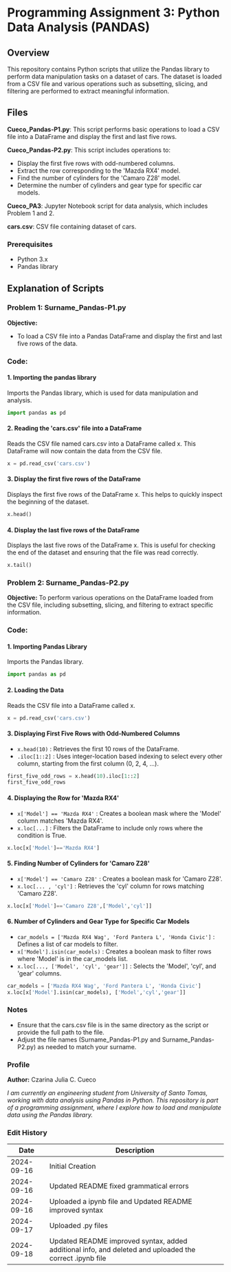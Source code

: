 # Programming Assignment 3: Python Data Analysis (PANDAS)
## Overview
This repository contains Python scripts that utilize the Pandas library to perform data manipulation tasks on a dataset of cars. The dataset is loaded from a CSV file and various operations such as subsetting, slicing, and filtering are performed to extract meaningful information.

## Files
**Cueco_Pandas-P1.py**: This script performs basic operations to load a CSV file into a DataFrame and display the first and last five rows.

**Cueco_Pandas-P2.py**: This script includes operations to:
* Display the first five rows with odd-numbered columns.
* Extract the row corresponding to the 'Mazda RX4' model.
* Find the number of cylinders for the 'Camaro Z28' model.
* Determine the number of cylinders and gear type for specific car models.

**Cueco_PA3**: Jupyter Notebook script for data analysis, which includes Problem 1 and 2.

**cars.csv**: CSV file containing dataset of cars.

### Prerequisites
* Python 3.x
* Pandas library

## Explanation of Scripts
### Problem 1: Surname_Pandas-P1.py
**Objective:**
* To load a CSV file into a Pandas DataFrame and display the first and last five rows of the data.

### Code:
#### 1. Importing the pandas library
Imports the Pandas library, which is used for data manipulation and analysis.
```python
import pandas as pd
```
#### 2. Reading the 'cars.csv' file into a DataFrame
Reads the CSV file named cars.csv into a DataFrame called x. This DataFrame will now contain the data from the CSV file.
```python
x = pd.read_csv('cars.csv')
```
#### 3. Display the first five rows of the DataFrame
Displays the first five rows of the DataFrame x. This helps to quickly inspect the beginning of the dataset.
```python
x.head()
```
#### 4. Display the last five rows of the DataFrame
Displays the last five rows of the DataFrame x. This is useful for checking the end of the dataset and ensuring that the file was read correctly.
```python
x.tail()
```
### Problem 2: Surname_Pandas-P2.py
**Objective:**
To perform various operations on the DataFrame loaded from the CSV file, including subsetting, slicing, and filtering to extract specific information.

### Code:
#### 1. Importing Pandas Library
Imports the Pandas library.
```python
import pandas as pd
```
#### 2. Loading the Data
Reads the CSV file into a DataFrame called x.
```python
x = pd.read_csv('cars.csv')
```
#### 3. Displaying First Five Rows with Odd-Numbered Columns
  * `x.head(10)` : Retrieves the first 10 rows of the DataFrame.
  * `.iloc[1::2]` : Uses integer-location based indexing to select every other column, starting from the first column (0, 2, 4, ...).
```python
first_five_odd_rows = x.head(10).iloc[1::2]
first_five_odd_rows
```
#### 4. Displaying the Row for 'Mazda RX4'
  * `x['Model'] == 'Mazda RX4'` : Creates a boolean mask where the 'Model' column matches 'Mazda RX4'.
  * `x.loc[...]` : Filters the DataFrame to include only rows where the condition is True.
```python
x.loc[x['Model']=='Mazda RX4']
```
#### 5. Finding Number of Cylinders for 'Camaro Z28'
  * `x['Model'] == 'Camaro Z28'` : Creates a boolean mask for 'Camaro Z28'.
  * `x.loc[... , 'cyl']` : Retrieves the 'cyl' column for rows matching 'Camaro Z28'.
```python
x.loc[x['Model']=='Camaro Z28',['Model','cyl']]
```
#### 6. Number of Cylinders and Gear Type for Specific Car Models
  * `car_models = ['Mazda RX4 Wag', 'Ford Pantera L', 'Honda Civic']` : Defines a list of car models to filter.
  * `x['Model'].isin(car_models)` : Creates a boolean mask to filter rows where 'Model' is in the car_models list.
  * `x.loc[..., ['Model', 'cyl', 'gear']]` : Selects the 'Model', 'cyl', and 'gear' columns.
```python
car_models = ['Mazda RX4 Wag', 'Ford Pantera L', 'Honda Civic']
x.loc[x['Model'].isin(car_models), ['Model','cyl','gear']]
```

### Notes
* Ensure that the cars.csv file is in the same directory as the script or provide the full path to the file.
* Adjust the file names (Surname_Pandas-P1.py and Surname_Pandas-P2.py) as needed to match your surname.

### Profile
**Author:** Czarina Julia C. Cueco

*I am currently an engineering student from University of Santo Tomas, working with data analysis using Pandas in Python. This repository is part of a programming assignment, where I explore how to load and manipulate data using the Pandas library.*

### Edit History
| Date           | Description                                                                                                |
|----------------|------------------------------------------------------------------------------------------------------------|
| 2024-09-16     | Initial Creation                                                                                           |
| 2024-09-16     | Updated README fixed grammatical errors                                                                    |
| 2024-09-16     | Uploaded a ipynb file and Updated README improved syntax                                                   |
| 2024-09-17     | Uploaded .py files                                                                                         |
| 2024-09-18     | Updated README improved syntax, added additional info, and deleted and uploaded the correct .ipynb file    |
